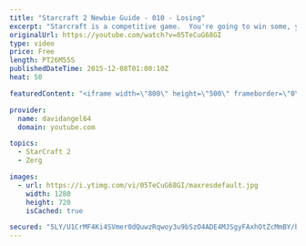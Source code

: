 ```yaml
---
title: "Starcraft 2 Newbie Guide - 010 - Losing"
excerpt: "Starcraft is a competitive game.  You're going to win some, you're going to lose some.  When you win a game, you feel good, and that's awesome.  But how do you react to losing a game?  How you react to losing in a competitive game like Starcraft 2 is an important consideration.  The biggest concept is"
originalUrl: https://youtube.com/watch?v=05TeCuG68GI
type: video
price: Free
length: PT26M55S
publishedDateTime: 2015-12-08T01:00:10Z
heat: 50

featuredContent: "<iframe width=\"800\" height=\"500\" frameborder=\"0\" src=\"https://www.youtube.com/embed/05TeCuG68GI\" allow=\"accelerometer; autoplay; encrypted-media; gyroscope; picture-in-picture\" allowfullscreen></iframe>"

provider:
  name: davidangel64
  domain: youtube.com

topics:
  - StarCraft 2
  - Zerg

images:
  - url: https://i.ytimg.com/vi/05TeCuG68GI/maxresdefault.jpg
    width: 1280
    height: 720
    isCached: true

secured: "5LY/U1CrMF4Ki4SVmer0dQuwzRqwoy3u9bSzO4ADE4MJSgyFAxhOtZcMmBY/bZV78bln5o/YwmUUM09XZtsPtZZwEi2rnuBfe7BwzD105unWr3EF7O3/4Hv5O7SoxpkfT5qShnSyrZkK/0UWK2+MouJE2aaP+SMAvGFXbWLiCHvHORnNL++gVvHj8VfBYceRyfyUm9wyyTvD0vaBG6Qk2ffty58+fKHmmIOznNXTm4SgvYksqvxib6ll8aG6X8xH14Uqr8RI7DDNuvxHOkFaACG16yrz1sFY1pABNHIqWqcc0WE7tEWv1kw4dkxkiTO2Hoj1bYv1J650cER5Glt2IOwF53M79chjQVUq8Q09wgw6kw4JTPRb9pDqxc7PEKh3TZqxG5dw5PWNsGW9VrVCkjQK61fM9dqMNpO0D3XcvA0=;7MkmrOMWj81sfSXVQFtUfQ=="
---
```


